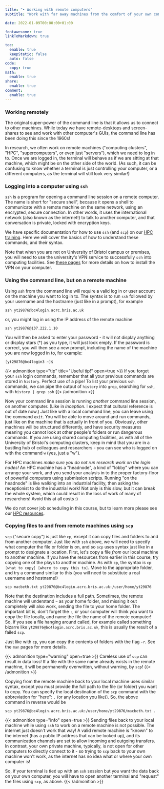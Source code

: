 ```yaml
---
title: "‣ Working with remote computers"
subtitle: "Work with far away machines from the comfort of your own computer!"

date: 2022-01-09T00:00:00+01:00

fontawesome: true
linkToMarkdown: true

toc:
  enable: true
  keepStatic: false
  auto: false
code:
  copy: true
math:
  enable: true
share:
  enable: true
comment:
  enable: true
---
```


### Working remotely

The original super-power of the command line is that it allows us to connect to other machines. While today we have remote-desktops and screen-shares to see and work with other computer's GUIs, the command line has been doing this since the 1960s!

In research, we often work on remote machines ("computing clusters", "HPC", "supercomputers", or even just "servers"), which we need to log in to. Once we are logged in, the terminal will behave as if we are sitting at that machine, which might be on the other side of the world. (As such, it can be confusing to know whether a terminal is just controlling your computer, or a different computers, as the terminal will still look very similar!)

### Logging into a computer using `ssh`

`ssh` is a program for opening a command line session on a remote computer. The name is short for "secure shell", because it opens a shell to communicate with a remote machine on the same network, using an encrypted, secure connection. In other words, it uses the international network (also known as the internet!) to talk to another computer, and that conversation is private, locked with encryption keys.

We have specific documentation for how to use `ssh` (and `scp`) on our [HPC training](https://www.acrc.bris.ac.uk/protected/hpc-docs/training/intro-to-hpc-slurm/logging_on.html). Here we will cover the basics of how to understand these commands, and their syntax.

Note that when you are not on University of Bristol campus or premises, you will need to use the university's VPN service to successfully `ssh` into computing facilities. See [these pages](https://uob.sharepoint.com/sites/itservices/SitePages/vpn.aspx) for more details on how to install the VPN on your computer.

### Using the command line, but on a remote machine

Using `ssh` from the command line will require a valid log in or user account on the machine you want to log in to. The syntax is to run `ssh` followed by your username and the hostname (just like in a prompt), for example
```shell
ssh yt29876@bc4login.acrc.bris.ac.uk
```
or, you might log in using the IP address of the remote machine
```shell
ssh yt29876@137.222.1.10
```
You will then be asked to enter your password - it will not display anything or display stars (\*) as you type, it will just look empty. If the password is correct, you will then see a new prompt, including the name of the machine you are now logged in to, for example:
```
[yt29876@bc4login3 ~]$
```
{{< admonition type="tip" title="Useful tip!" open=true >}}
If you forget your `ssh` login commands, remember that all your previous commands are stored in `history`. Perfect use of a pipe! To list your previous `ssh` commands, we can pipe the output of `history` into `grep`, searching for `ssh`, with
```history | grep ssh```
{{< /admonition >}}

Now your command line session is running *another* command line session, on another computer. (Like in *Inception*. I expect that cultural reference is out of date now.) Just like with a local command line, you can leave using the command `exit`. You will be able to move around and run commands, just like on the machine that is actually in front of you. Obviously, other machines will be structured differently, and have security measures meaning you cannot look at other people's folders or run dangerous commands. If you are using shared computing facilities, as with all of the University of Bristol's computing clusters, keep in mind that you are in a bustling hub of colleagues and researchers - you can see who is logged on with the command `w` (yes, just a "w").

For HPC machines *make sure you do not run research work on the login nodes!* An HPC machine has a "headnode", a kind of "lobby" where you can arrange your work, and you send your analysis in to the proper factory-floor of powerful computers using submission scripts. Running "on the headnode" is like walking into an industrial facility, then asking the receptionist to do the industrial work! Not only is this slow, but it can break the whole system, which could result in the loss of work of many of researchers! Avoid this at all costs :)

We do not cover job scheduling in this course, but to learn more please see our [HPC resources](https://www.acrc.bris.ac.uk/protected/hpc-docs/introduction/index.html).

### Copying files to and from remote machines using `scp`

`scp` ("secure copy") is just like `cp`, except it can copy files and folders to and from another computer. Just like with `ssh` above, we will need to specify what computer the file or folder is on, and so `scp` uses syntax just like in a prompt to designate a location. First, let's copy a file *from* our local machine to another machine. If you have the resources from earlier in this course, try copying one of the plays to another machine. As with `cp`, the syntax is `cp [what to copy] [where to copy this to]`. Move to the appropriate folder, and try a command similar to this (you will need to substitute a real username and hostname!)
```shell
scp macbeth.txt yt29876@bc4login.acrc.bris.ac.uk:/user/home/yt29876
```
Note that the destination includes a full path. Sometimes, the remote machine will understand `~` as your home folder, and missing it out completely will also work, sending the file to your home folder. The important bit is, don't forget the `:`, or your computer will think you want to copy the file locally, and name the file the name of the remote computer! So, if you see a file hanging around called, for example called something bizarre like `yt29876@bc4login.acrc.bris.ac.uk`, this is usually the result of a failed `scp`.

Just like with `cp`, you can copy the contents of folders with the flag `-r`. See the `man` pages for more details.

{{< admonition type="warning" open=true >}}
Careless use of `scp` can result in data loss! If a file with the same name already exists in the remote machine, it will be permanently overwritten, without warning, by `scp`!
{{< /admonition >}}

Copying from the remote machine back to your local machine uses similar syntax, except you must provide the full path to the file (or folder) you want to copy. You can specify the local destination of the `scp` command with the abbreviation for "here": `.` (or any location you like)). So, the above command in reverse would be
```shell
scp yt29876@bc4login.acrc.bris.ac.uk:/user/home/yt29876/macbeth.txt .
```
{{< admonition type="info" open=true >}}
Sending files back to your local machine while using `ssh` to work on a remote machine is not possible. The internet just doesn't work that way! A valid remote machine is "known" to the internet (has a public IP address that can be looked up), and its communication channels are set to allow incoming and outgoing transfers. In contrast, your own private machine, typically, is not open for other computers to directly connect to it - so trying to `scp` back to your own machine won't work, as the internet has no idea what or where your own computer is!

So, if your terminal is tied up with an `ssh` session but you want the data back on your own computer, you will have to open another terminal and "request" the files using `scp`, as above.
{{< /admonition >}}
